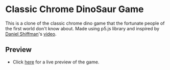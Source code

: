 # Classic Chrome DinoSaur Game
This is a clone of the classic chrome dino game that the fortunate people of the first world don't know about. Made using p5.js library and inspired by [Daniel Shiffman](shiffman.net)'s [video](https://youtu.be/l0HoJHc-63Q).
## Preview
- Click [here](ivan-denisovich-py.github.io/ChromeDinoGame) for a live preview of the game.
